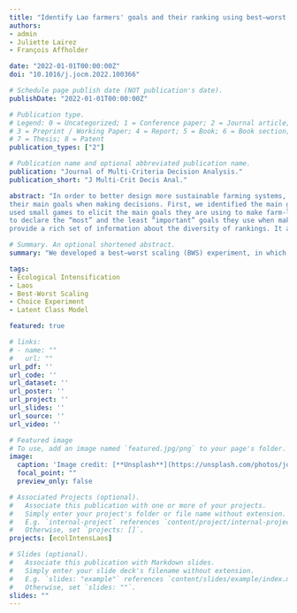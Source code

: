 ```yaml
---
title: "Identify Lao farmers' goals and their ranking using best–worst scaling experiment and scale‐adjusted latent class models"
authors:
- admin
- Juliette Lairez
- François Affholder

date: "2022-01-01T00:00:00Z"
doi: "10.1016/j.jocm.2022.100366"

# Schedule page publish date (NOT publication's date).
publishDate: "2022-01-01T00:00:00Z"

# Publication type.
# Legend: 0 = Uncategorized; 1 = Conference paper; 2 = Journal article;
# 3 = Preprint / Working Paper; 4 = Report; 5 = Book; 6 = Book section;
# 7 = Thesis; 8 = Patent
publication_types: ["2"]

# Publication name and optional abbreviated publication name.
publication: "Journal of Multi-Criteria Decision Analysis."
publication_short: "J Multi-Crit Decis Anal."

abstract: "In order to better design more sustainable farming systems, and prepare for the development of multi-criteria farm decision model, we investigate how farmers rank
their main goals when making decisions. First, we identified the main goals used by farmers through in-depth interviews with randomly selected farmers in which we
used small games to elicit the main goals they are using to make farm-level decisions. Then, we developed a best–worst scaling (BWS) experiment, in which farmers have
to declare the “most” and the least “important” goals they use when making decisions. The experiment was conducted with 120 farmers. We first derive a ranking of the goals according to the population average, which showed the importance of rice self-sufficiency and transmission of farm capital. We then use a scale-adjusted latent class analysis. We identified four groups of homogenous preferences among farmers. The use of differentiated scale, a measure of choice inconsistencies, suggested different levels of certainty about the ranking, and the presence of more inconsistencies when asking the least important goal. While a large group focuses only on rice self-sufficiency, and farm transmission, we also identified a group of optimizers, and riskaverse farmers. Farmers of each group are likely to behave differently with regard to sustainable innovations. We also showed that some socio-economic variables describing the farms and the households influenced the probabilities for farmers to belong to one of the four classes. Overall, we showed that BWS scaling experiments
provide a rich set of information about the diversity of rankings. It also provides the set of tools to evaluate the consistency and quality of respondents' choices."

# Summary. An optional shortened abstract.
summary: "We developed a best–worst scaling (BWS) experiment, in which farmers have to declare the “most” and the least “important” goals they use when making decisions. We first derive a ranking of the goals according to the population average, which showed the importance of rice self-sufficiency and transmission of farm capital. We then use a scale-adjusted latent class analysis. We identified four groups of homogenous preferences among farmers."

tags:
- Ecological Intensification
- Laos
- Best-Worst Scaling
- Choice Experiment
- Latent Class Model

featured: true

# links:
# - name: ""
#   url: ""
url_pdf: ''
url_code: ''
url_dataset: ''
url_poster: ''
url_project: ''
url_slides: ''
url_source: ''
url_video: ''

# Featured image
# To use, add an image named `featured.jpg/png` to your page's folder. 
image:
  caption: 'Image credit: [**Unsplash**](https://unsplash.com/photos/jdD8gXaTZsc)'
  focal_point: ""
  preview_only: false

# Associated Projects (optional).
#   Associate this publication with one or more of your projects.
#   Simply enter your project's folder or file name without extension.
#   E.g. `internal-project` references `content/project/internal-project/index.md`.
#   Otherwise, set `projects: []`.
projects: [ecolIntensLaos]

# Slides (optional).
#   Associate this publication with Markdown slides.
#   Simply enter your slide deck's filename without extension.
#   E.g. `slides: "example"` references `content/slides/example/index.md`.
#   Otherwise, set `slides: ""`.
slides: ""
---
```

 









